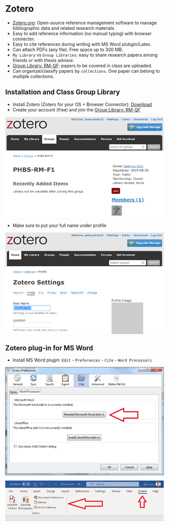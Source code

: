 # Zotero
* [Zotero.org](https://www.zotero.org): Open-source reference management software to manage bibliographic data and related research materials
* Easy to add reference information (no manual typing) with browser connector.
* Easy to cite references during writing with MS Word plubgin/Latex.
* Can attach PDFs (any file). Free space up to 300 MB. 
* `My Library` vs `Group Libraries`: easy to share research papers among friends or with thesis advisor.
* [Group Library: RM-QF](https://www.zotero.org/groups/2363301/phbs-rm-qf): papers to be covered in class are uploaded.
* Can organize/classify papers by `collections`. One paper can belong to multiple collections.

## Installation and Class Group Library
* Install Zotero (Zotero for your OS + Browser Connector): [Download](https://www.zotero.org/download/)
* Create your account (free) and join the [Group Library: RM-QF](https://www.zotero.org/groups/2363301/phbs-rm-qf)

![Group Join](../images/Group-Join.PNG)

* Make sure to put your full name under profile

![Profile Name](../images/Profile-Name.PNG)

## Zotero plug-in for MS Word
* Install MS Word plugin: `Edit` - `Preferences` - `Cite` - `Word Processors`

![Word Plugin Install](../images/msword_plugin.png)

![Word Plugin Menu](../images/msword_menu.PNG)

